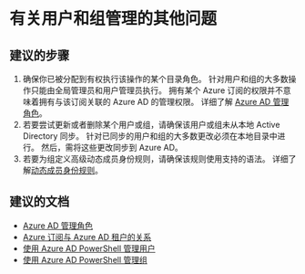 <properties 
    pageTitle="Other questions regarding user and group management"
    description="有关用户和组管理的其他问题"
    service="microsoft.aad"
    resource="Microsoft_AAD_IAM"
    authors="Jeffsta-MSFT"
    selfHelpType="generic"
    supportTopicIds="32565604"
    productPesIds="14785"
    cloudEnvironments="public"
 />
 

# <a name="other-questions-regarding-user-and-group-management"></a>有关用户和组管理的其他问题

## <a name="recommended-steps"></a>**建议的步骤**
1. 确保你已被分配到有权执行该操作的某个目录角色。 针对用户和组的大多数操作只能由全局管理员和用户管理员执行。 拥有某个 Azure 订阅的权限并不意味着拥有与该订阅关联的 Azure AD 的管理权限。 详细了解 [Azure AD 管理角色](https://docs.microsoft.com/azure/active-directory/active-directory-assign-admin-roles)。
2. 若要尝试更新或者删除某个用户或组，请确保该用户或组未从本地 Active Directory 同步。 针对已同步的用户和组的大多数更改必须在本地目录中进行。 然后，需将这些更改同步到 Azure AD。
3. 若要为组定义高级动态成员身份规则，请确保该规则使用支持的语法。 详细了解[动态成员身份规则](https://docs.microsoft.com/azure/active-directory/active-directory-groups-dynamic-membership-azure-portal)。

## <a name="recommended-documents"></a>**建议的文档**

* [Azure AD 管理角色](https://docs.microsoft.com/azure/active-directory/active-directory-assign-admin-roles)
* [Azure 订阅与 Azure AD 租户的关系](https://docs.microsoft.com/azure/active-directory/active-directory-how-subscriptions-associated-directory#how-an-azure-subscription-is-related-to-azure-ad)
* [使用 Azure AD PowerShell 管理用户](https://docs.microsoft.com/powershell/azuread/v2/azureactivedirectory#users)
* [使用 Azure AD PowerShell 管理组](https://docs.microsoft.com/powershell/azuread/v2/azureactivedirectory#groups)


